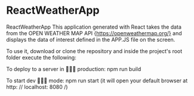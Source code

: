 # ReactWeatherApp
ReactWeatherApp
This application generated with React takes the data from the OPEN WEATHER MAP API {https://openweathermap.org/} 
and displays the data of interest defined in the APP.JS file on the screen.

To use it, download or clone the repository and inside the project's root folder execute the following:

To deploy to a server in 🧑🏻‍🚀 production:
npm run build

To start dev 👨🏻‍💻 mode:
npm run start
(it will open your default browser at http: // localhost: 8080 /)
